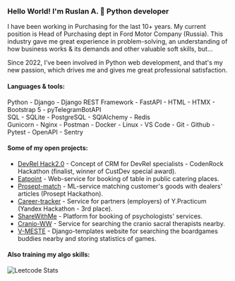 ### Hello World! I'm Ruslan A. 👋 Python developer
I have been working in Purchasing for the last 10+ years. My current position is Head of Purchasing dept in Ford Motor Company (Russia). This industry gave me great experience in problem-solving, an understanding of how business works & its demands and other valuable soft skills, but...

Since 2022, I've been involved in Python web development, and that's my new passion, which drives me and gives me great professional satisfaction.

#### Languages & tools:
Python - Django - Django REST Framework - FastAPI - HTML - HTMX - Bootstrap 5 - pyTelegramBotAPI <br>
SQL - SQLite - PostgreSQL - SQlAlchemy - Redis <br>
Gunicorn - Nginx - Postman - Docker - Linux - VS Code - Git - Github - Pytest - OpenAPI - Sentry

#### Some of my open projects:
- [DevRel Hack2.0](https://github.com/DevRel-hack/backend) - Concept of CRM for DevRel specialists - CodenRock Hackathon (finalist, winner of CustDev special award).
- [Eatpoint](https://github.com/finding-and-booking-tables-restaurants/eatpoint-backend) - Web-service for booking of table in public catering places.
- [Prosept-match](https://github.com/hackathone-prosept-team2/backend_django) - ML-service matching customer's goods with dealers' articles (Prosept Hackathon).
- [Career-tracker](https://github.com/yandex-hackathon-career-track/backend) - Service for partners (employers) of Y.Practicum (Yandex Hackathon - 3rd place).
- [ShareWithMe](https://github.com/services-psychologists-psychotherapists/backend) - Platform for booking of psychologists' services.
- [Cranio-WW](https://github.com/Cranio-worldwide/backend) - Service for searching the cranio sacral therapists nearby.
- [V-MESTE](https://github.com/ratarov/V_MESTE_play) - Django-templates website for searching the boardgames buddies nearby and storing statistics of games.

#### Also training my algo skills:
![Leetcode Stats](https://leetcard.jacoblin.cool/ratarov?font=Roboto)
